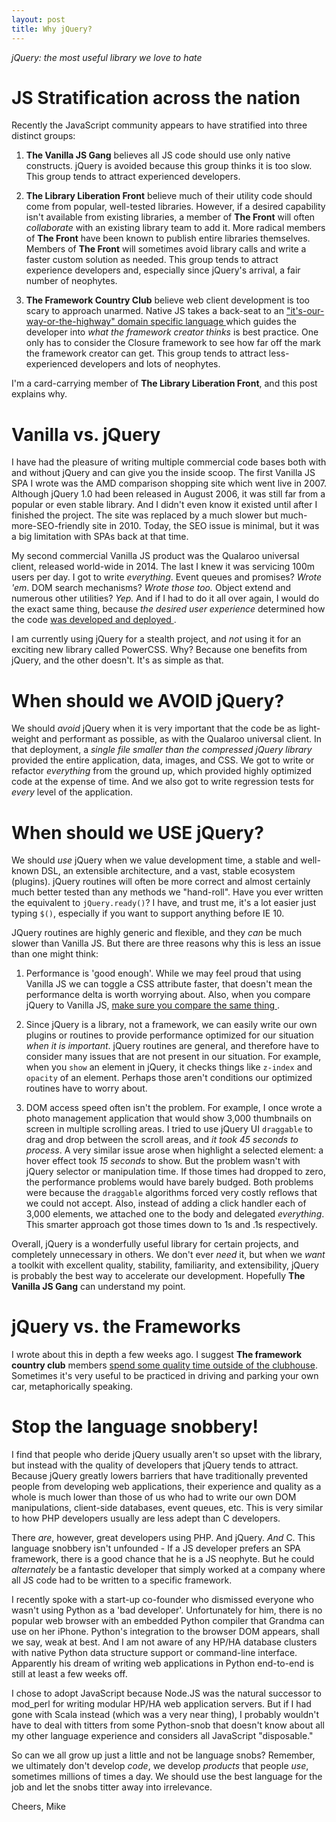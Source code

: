 ```yaml
---
layout: post
title: Why jQuery?
---
```

*jQuery: the most useful library we love to hate*

JS Stratification across the nation
===================================
Recently the JavaScript community appears to have stratified into three
distinct groups:

1. **The Vanilla JS Gang** believes all JS code should use only native
   constructs. jQuery is avoided because this group thinks it is too slow.
   This group tends to attract experienced developers.

2. **The Library Liberation Front** believe much of their utility code should
   come from popular, well-tested libraries. However, if a desired capability
   isn't available from existing libraries, a member of **The Front** will 
   often *collaborate* with an existing library team to add it.  More
   radical members of **The Front** have been known to publish entire
   libraries themselves.  Members of **The Front** will sometimes avoid library
   calls and write a faster custom solution as needed. 
   This group tends to attract experience developers and, 
   especially since jQuery's arrival, a fair number of neophytes.

3. **The Framework Country Club** believe web client development is 
   too scary to approach unarmed. Native JS takes a back-seat to an
   ["it's-our-way-or-the-highway" domain specific language
   ](2016_2016-01-30-no-framework) which guides the developer into 
   *what the framework creator thinks* is best practice. One only has to 
   consider the Closure framework to see how far off the mark
   the framework creator can get. This group tends to attract 
   less-experienced developers and lots of neophytes.

I'm a card-carrying member of **The Library Liberation Front**,
and this post explains why.

Vanilla vs. jQuery
==================
I have had the pleasure of writing multiple commercial code bases both
with and without jQuery and can give you the inside scoop. The first Vanilla
JS SPA I wrote was the AMD comparison shopping site which went live in 2007.
Although jQuery 1.0 had been released in August 2006, it was still far from
a popular or even stable library. And I didn't even know it existed until
after I finished the project. The site was replaced by a much slower
but much-more-SEO-friendly site in 2010. Today, the SEO issue is minimal,
but it was a big limitation with SPAs back at that time.

My second commercial Vanilla JS product was the Qualaroo universal client,
released world-wide in 2014. The last I knew it was servicing 100m users per day.
I got to write *everything*. Event queues and promises?
*Wrote 'em*. DOM search mechanisms? *Wrote those too.* Object extend and
numerous other utilities? *Yep.* And if I had to do it all over again, I
would do the exact same thing, because *the desired user experience* 
determined how the code [was developed and deployed
](https://www.youtube.com/watch?v=aoH0J6lL2w0).

I am currently using jQuery for a stealth project, and *not* using
it for an exciting new library called PowerCSS. Why? Because one benefits from
jQuery, and the other doesn't. It's as simple as that.

When should we AVOID jQuery?
============================
We should *avoid* jQuery when it is very important that the code be as
light-weight and performant as possible, as with the Qualaroo universal client.
In that deployment, a *single file smaller than the compressed jQuery library*
provided the entire application, data, images, and CSS. We got to write or
refactor *everything* from the ground up, which provided highly optimized
code at the expense of time. And we also got to write regression tests for
*every* level of the application.

When should we USE jQuery?
==========================
We should *use* jQuery when we value development time, a stable and well-known
DSL, an extensible architecture, and a vast, stable ecosystem (plugins).
jQuery routines will often be more correct and almost certainly much better 
tested than any methods we "hand-roll". Have you ever written the equivalent to 
`jQuery.ready()`? I have, and trust me, it's a lot easier just typing `$()`,
especially if you want to support anything before IE 10.

JQuery routines are highly generic and flexible, and they *can* be much 
slower than Vanilla JS. But there are three reasons why this is less an 
issue than one might think:

1. Performance is 'good enough'. While we may feel proud that
   using Vanilla JS we can toggle a CSS attribute faster, that doesn't mean
   the performance delta is worth worrying about. Also, when you compare jQuery
   to Vanilla JS,
   [make sure you compare the same thing
   ](https://jsperf.com/vanilla-js-v-jquery-hide/11).

2. Since jQuery is a library, not a framework, we can easily write our own
   plugins or routines to provide performance optimized for our situation
   *when it is important*. jQuery routines are general, and therefore
   have to consider many issues that are not present in our situation. For
   example, when you `show` an element in jQuery, it checks things like
   `z-index` and `opacity` of an element. Perhaps those aren't conditions
   our optimized routines have to worry about.

3. DOM access speed often isn't the problem. For example,
   I once wrote a photo management application that would show 3,000
   thumbnails on screen in multiple scrolling areas. I tried to use jQuery UI
   `draggable` to drag and drop between the scroll areas, and *it took 45 seconds
   to process*. A very similar issue arose when highlight a selected element:
   a hover effect took *15 seconds* to show. But the problem wasn't with jQuery 
   selector or manipulation time. If those times had dropped to zero, the
   performance problems would have barely budged. Both problems were because
   the `draggable` algorithms forced very costly reflows that we
   could not accept. Also, instead of adding a click handler each of 3,000
   elements, we attached one to the body and delegated *everything*.
   This smarter approach got those times down to 1s and .1s respectively.

Overall, jQuery is a wonderfully useful library for certain projects, 
and completely unnecessary in others. We don't ever *need* it, but when
we *want* a toolkit with excellent quality, stability, familiarity,
and extensibility, jQuery is probably the best way to accelerate our development.
Hopefully **The Vanilla JS Gang** can understand my point.

jQuery vs. the Frameworks
=========================
I wrote about this in depth a few weeks ago.  I suggest 
**The framework country club** members [spend some quality time outside of
the clubhouse](no-frameworks). Sometimes it's very useful to be practiced
in driving and parking your own car, metaphorically speaking.

Stop the language snobbery!
===========================
I find that people who deride jQuery usually aren't so upset with the library,
but instead with the quality of developers that jQuery tends to attract.
Because jQuery greatly lowers barriers that have traditionally prevented
people from developing web applications, their experience and quality as a whole
is much lower than those of us who had to write our own DOM manipulations,
client-side databases, event queues, etc. This is very similar to how PHP
developers usually are less adept than C developers.

There *are*, however, great developers using PHP. And jQuery. *And* C.
This language snobbery isn't unfounded - If a JS developer prefers an SPA 
framework, there is a good chance that he is a JS neophyte. But he could 
*alternately* be a fantastic developer that simply worked at a company
where all JS code had to be written to a specific framework.

I recently spoke with a start-up co-founder who dismissed everyone who wasn't using
Python as a 'bad developer'. Unfortunately for him, there is no popular web browser
with an embedded Python compiler that Grandma can use on her iPhone.  Python's 
integration to the browser DOM appears, shall we say, weak at best.
And I am not aware of any HP/HA database clusters with native Python data 
structure support or command-line interface. Apparently his dream of writing
web applications in Python end-to-end is still at least a few weeks off.

I chose to adopt JavaScript because Node.JS was the natural successor to 
mod\_perl for writing modular HP/HA web application servers.
But if I had gone with Scala instead (which was a very near thing), 
I probably wouldn't have to deal with titters from some Python-snob
that doesn't know about all my other language experience and considers 
all JavaScript "disposable."

So can we all grow up just a little and not be language snobs?
Remember, we ultimately don't develop *code*, we develop *products*
that people *use*, sometimes millions of times a day. We should use the
best language for the job and let the snobs titter away into irrelevance.

Cheers, Mike
